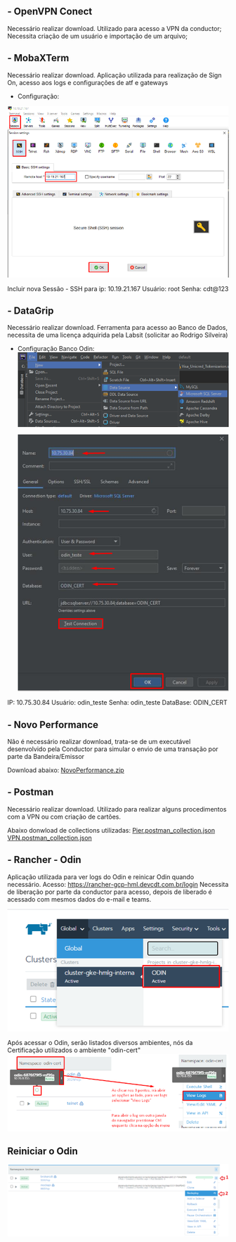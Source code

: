## **- OpenVPN Conect**
Necessário realizar download.
Utilizado para acesso a VPN da conductor;
Necessita criação de um usuário e importação de um arquivo;


## **- MobaXTerm**
Necessário realizar download.
Aplicação utilizada para realização de Sign On, acesso aos logs e configurações de atf e gateways
- Configuração:

![image.png](/.attachments/image-ca7fd295-26d7-4022-880e-d64505d74df9.png)

Incluir nova Sessão - SSH para ip: 10.19.21.167
Usuário: root
Senha: cdt@123

## **- DataGrip**
Necessário realizar download.
Ferramenta para acesso ao Banco de Dados, necessita de uma licença adquirida pela Labsit (solicitar ao Rodrigo Silveira)
- Configuração Banco Odin:
![image.png](/.attachments/image-c806401b-f587-4e6b-b21e-d1ebbd3b6c64.png)

  ![image.png](/.attachments/image-f8406a8c-2742-4525-9f90-c4283cec76ed.png)

IP: 10.75.30.84
Usuário: odin_teste
Senha: odin_teste
DataBase: ODIN_CERT



## **- Novo Performance**
Não é necessário realizar download, trata-se de um executável desenvolvido pela Conductor para simular o envio de uma transação por parte da Bandeira/Emissor

Download abaixo:
[NovoPerformance.zip](/.attachments/NovoPerformance-ad935684-d5d8-4ca2-ade9-03d040b4c107.zip)

## **- Postman**
Necessário realizar download.
Utilizado para realizar alguns procedimentos com a VPN ou com criação de cartões.

Abaixo donwload de collections utilizadas:
[Pier.postman_collection.json](/.attachments/Pier.postman_collection-bfafea14-535e-496d-95a6-f34139611dc7.json)
[VPN.postman_collection.json](/.attachments/VPN.postman_collection-ab58c6eb-5593-4ad9-b2d0-b3ba43ecddf2.json)

## **- Rancher - Odin**
Aplicação utilizada para ver logs do Odin e reinicar Odin quando necessário.
Acesso: https://rancher-gcp-hml.devcdt.com.br/login
Necessita de liberação por parte da conductor para acesso, depois de liberado é acessado com mesmos dados do e-mail e teams.

![image.png](/.attachments/image-07f9d574-1d8c-41c9-ab97-f59595f06d62.png)

Após acessar o Odin, serão listados diversos ambientes, nós da Certificação utilizados o ambiente "odin-cert"
![image.png](/.attachments/image-371236e8-51f3-4f1d-b080-38ece27dab17.png)

## Reiniciar o Odin
![image.png](/.attachments/image-0afe0e17-3b00-4115-ac43-3b3249550670.png)